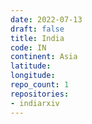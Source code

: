 ```yaml
---
date: 2022-07-13
draft: false
title: India
code: IN
continent: Asia
latitude:
longitude:
repo_count: 1
repositories:
- indiarxiv
---
```



